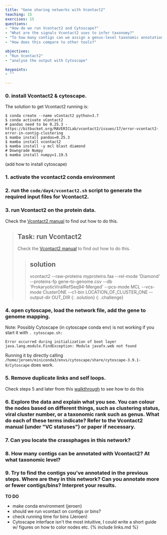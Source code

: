 ```yaml
---
title: "Gene sharing networks with Vcontact2"
teaching: 15
exercises: 15
questions:
- "How do we run Vcontact2 and Cytoscape?"
- "What are the signals Vcontact2 uses to infer taxonomy?"
- "To how many contigs can we assign a genus-level taxonomic annotation?"
- "How does this compare to other tools?"

objectives:
- "Run Vcontact2"
- "analyse the output with Cytoscape"

keypoints:
- ""

---
```

### 0. install Vcontact2 & cytoscape.
The solution to get Vcontact2 running is:
```
$ conda create --name vContact2 python=3.7
$ conda activate vContact2
# pandas need to be 0.25.3 - https://bitbucket.org/MAVERICLab/vcontact2/issues/17/error-vcontact2-error-in-contig-clustering
$ mamba install pandas=0.25.3
$ mamba install vcontact2
$ mamba install -y mcl blast diamond
# Downgrade Numpy
$ mamba install numpy=1.19.5
```

(add how to install cytoscape)

### 1. activate the vcontact2 conda environment
### 2. run the `code/day4/vcontact2.sh` script to generate the required input files for Vcontact2.

### 3. run Vcontact2 on the protein data.
Check the [Vcontact2 manual](https://bitbucket.org/MAVERICLab/vcontact2/wiki/Home) to find out how to do this.
> ## Task: run Vcontact2
> Check the [Vcontact2 manual](https://bitbucket.org/MAVERICLab/vcontact2/wiki/Home) to find out how to do this.
> > ## solution
> > vcontact2 --raw-proteins myproteins.faa --rel-mode 'Diamond' --proteins-fp gene-to-genome.csv --db 'ProkaryoticViralRefSeq94-Merged' --pcs-mode MCL --vcs-mode ClusterONE --c1-bin LOCATION_OF_CLUSTER_ONE --output-dir OUT_DIR
> {: .solution}
{: .challenge}


### 4. open cytoscape, load the network file, add the gene to genome mapping.  
Note: Possibly Cytoscape (in cytoscape conda env) is not working if you start it with `. cytoscape.sh:`
```
Error occurred during initialization of boot layer
java.lang.module.FindException: Module javafx.web not found
```
Running it by directly calling `/home/jeroen/miniconda3/envs/cytoscape/share/cytoscape-3.9.1-0/Cytoscape` does work.

### 5. Remove duplicate links and self loops.
Check steps 5 and later from this [walkthrough](https://www.protocols.io/view/applying-vcontact-to-viral-sequences-and-visualizi-x5xfq7n) to see how to do this

### 6. Explore the data and explain what you see. You can colour the nodes based on different things, such as clustering status, viral cluster number, or a taxonomic rank such as genus. What do each of these terms indicate? Refer to the Vcontact2 manual (under "VC statuses") or paper if necessary.

### 7. Can you locate the crassphages in this network?

### 8. How many contigs can be annotated with Vcontact2? At what taxonomic level?

### 9. Try to find the contigs you've annotated in the previous steps. Where are they in this network? Can you annotate more or fewer contigs/bins? Interpret your results.



**TO DO**
- make conda environment (jeroen)
- should we run vcontact on contigs or bins?
- check running time for bins (Jeroen)
- Cytoscape interface isn't the most intuitive, I could write a short guide w/ figures on how to color nodes etc. 
{% include links.md %}
